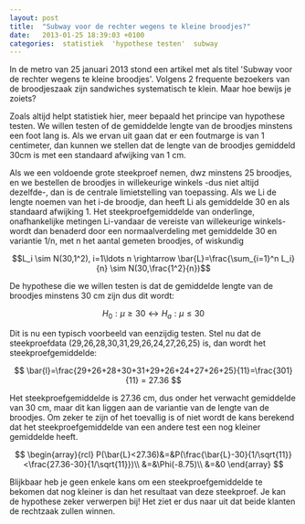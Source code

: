 ```yaml
---
layout: post
title:  "Subway voor de rechter wegens te kleine broodjes?"
date:   2013-01-25 18:39:03 +0100
categories:  statistiek  'hypothese testen'  subway
---
```

In de metro van 25 januari 2013 stond een artikel met als titel 'Subway voor de rechter wegens te kleine broodjes'. Volgens 2 frequente bezoekers van de broodjeszaak zijn sandwiches systematisch te klein. Maar hoe bewijs je zoiets?

Zoals altijd helpt statistiek hier, meer bepaald het principe van hypothese testen. We willen testen of de gemiddelde lengte van de broodjes minstens een foot lang is. Als we ervan uit gaan dat er een foutmarge is van 1 centimeter, dan kunnen we stellen dat de lengte van de broodjes gemiddeld 30cm is met een standaard afwijking van 1 cm.

Als we een voldoende grote steekproef nemen, dwz minstens 25 broodjes, en we bestellen de broodjes in willekeurige winkels -dus niet altijd dezelfde-, dan is de centrale limietstelling van toepassing. Als we Li de lengte noemen van het i-de broodje, dan heeft Li als gemiddelde 30 en als standaard afwijking 1. Het steekproefgemiddelde van onderlinge, onafhankelijke metingen Li-vandaar de vereiste van willekeurige winkels- wordt dan benaderd door een normaalverdeling met gemiddelde 30 en variantie 1/n, met n het aantal gemeten broodjes, of wiskundig

$$L_i \sim N(30,1^2), i=1\ldots n \rightarrow \bar{L}=\frac{\sum_{i=1}^n L_i}{n} \sim N(30,\frac{1^2}{n})$$

De hypothese die we willen testen is dat de gemiddelde lengte van de broodjes minstens 30 cm zijn dus dit wordt:

$$H_0: \mu \ge 30 \leftrightarrow H_a: \mu \le 30$$

Dit is nu een typisch voorbeeld van eenzijdig testen. Stel nu dat de steekproefdata (29,26,28,30,31,29,26,24,27,26,25) is, dan wordt het steekproefgemiddelde:

$$ \bar{l}=\frac{29+26+28+30+31+29+26+24+27+26+25}{11}=\frac{301}{11} = 27.36 $$

Het steekproefgemiddelde is 27.36 cm, dus onder het verwacht gemiddelde van 30 cm, maar dit kan liggen aan de variantie van de lengte van de broodjes. Om zeker te zijn of het toevallig is of niet wordt de kans berekend dat het steekproefgemiddelde van een andere test een nog kleiner gemiddelde heeft.

$$
\begin{array}{rcl}
P(\bar{L}<27.36)&=&P(\frac{\bar{L}-30}{1/\sqrt{11}}<\frac{27.36-30}{1/\sqrt{11}})\\
&=&\Phi(-8.75)\\
&=&0
\end{array}
$$

Blijkbaar heb je geen enkele kans om een steekproefgemiddelde te bekomen dat nog kleiner is dan het resultaat van deze steekproef. Je kan de hypothese zeker verwerpen bij! Het ziet er dus naar uit dat beide klanten de rechtzaak zullen winnen.
